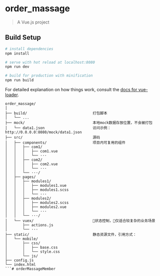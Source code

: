 # order_massage

> A Vue.js project

## Build Setup

``` bash
# install dependencies
npm install

# serve with hot reload at localhost:8080
npm run dev

# build for production with minification
npm run build
```

For detailed explanation on how things work, consult the [docs for vue-loader](http://vuejs.github.io/vue-loader).

```
order_massage/
│
├── build/                              打包脚本
│   └── ...        
├── mock/                               本地mock数据存放位置，不会被打包
│   └── data1.json                      访问示例：http://0.0.0.0:8080/mock/data1.json
├── src/                                源码
│   ├── components/                     项目内可复用的组件
│   │   ├── com1/
│   │   │   ├── com1.vue
│   │   │   └── ···
│   │   ├── com2/
│   │   │   ├── com2.vue
│   │   │   └── ···
│   │   └── ···/
│   ├── pages/      
│   │   ├── modules1/
│   │   │   ├── modules1.vue
│   │   │   ├── modules1.scss
│   │   │   └── ···
│   │   ├── modules2/
│   │   │   ├── modules2.scss
│   │   │   ├── modules2.vue
│   │   │   └── ···
│   │   └── ···/
│   └── vuex/                           状态控制，仅适合较复杂的业务场景
│       ├── actions.js
│       └── ···
├── static/                             静态资源文件，引用方式：
│   └── mobile/
│       ├── css/
│       │   ├── base.css
│       │   └── style.css
│       └── js/
├── config.js
└── index.html
```# orderMassageMember
